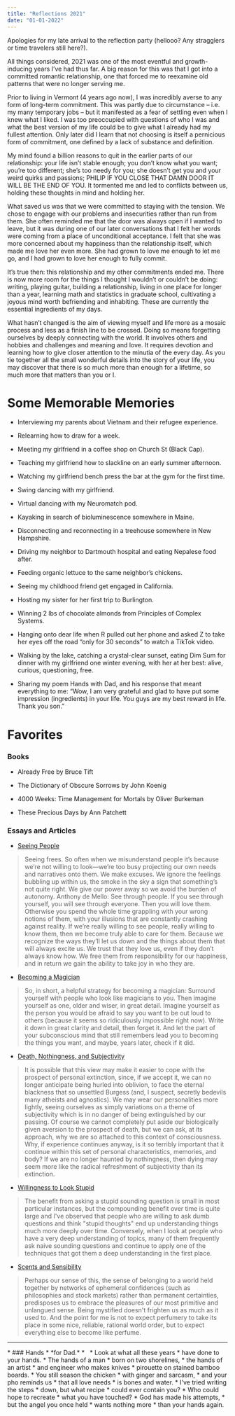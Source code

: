 ```yaml
---
title: "Reflections 2021"
date: "01-01-2022"
---
```


Apologies for my late arrival to the reflection party (hellooo? Any stragglers or time travelers still here?).

All things considered, 2021 was one of the most eventful and growth-inducing years I’ve had thus far. A big reason for this was that I got into a committed romantic relationship, one that forced me to reexamine old patterns that were no longer serving me.

Prior to living in Vermont (4 years ago now), I was incredibly averse to any form of long-term commitment. This was partly due to circumstance – i.e. my many temporary jobs – but it manifested as a fear of settling even when I knew what I liked. I was too preoccupied with questions of who I was and what the best version of my life could be to give what I already had my fullest attention. Only later did I learn that not choosing is itself a pernicious form of commitment, one defined by a lack of substance and definition.

My mind found a billion reasons to quit in the earlier parts of our relationship: your life isn’t stable enough; you don’t know what you want; you’re too different; she’s too needy for you; she doesn’t get you and your weird quirks and passions; PHILIP IF YOU CLOSE THAT DAMN DOOR IT WILL BE THE END OF YOU. It tormented me and led to conflicts between us, holding these thoughts in mind and holding her.

What saved us was that we were committed to staying with the tension. We chose to engage with our problems and insecurities rather than run from them. She often reminded me that the door was always open if I wanted to leave, but it was during one of our later conversations that I felt her words were coming from a place of unconditional acceptance. I felt that she was more concerned about my happiness than the relationship itself, which made me love her even more. She had grown to love me enough to let me go, and I had grown to love her enough to fully commit.

It’s true then: this relationship and my other commitments ended me. There is now more room for the things I thought I wouldn’t or couldn’t be doing: writing, playing guitar, building a relationship, living in one place for longer than a year, learning math and statistics in graduate school, cultivating a joyous mind worth befriending and inhabiting. These are currently the essential ingredients of my days.

What hasn’t changed is the aim of viewing myself and life more as a mosaic process and less as a finish line to be crossed. Doing so means forgetting ourselves by deeply connecting with the world. It involves others and hobbies and challenges and meaning and love. It requires devotion and learning how to give closer attention to the minutia of the every day. As you tie together all the small wonderful details into the story of your life, you may discover that there is so much more than enough for a lifetime, so much more that matters than you or I.

# Some Memorable Memories

- Interviewing my parents about Vietnam and their refugee experience.

- Relearning how to draw for a week.

- Meeting my girlfriend in a coffee shop on Church St (Black Cap).

- Teaching my girlfriend how to slackline on an early summer afternoon.

- Watching my girlfriend bench press the bar at the gym for the first time.

- Swing dancing with my girlfriend.

- Virtual dancing with my Neuromatch pod.

- Kayaking in search of bioluminescence somewhere in Maine.

- Disconnecting and reconnecting in a treehouse somewhere in New Hampshire.

- Driving my neighbor to Dartmouth hospital and eating Nepalese food after.

- Feeding organic lettuce to the same neighbor’s chickens.

- Seeing my childhood friend get engaged in California.

- Hosting my sister for her first trip to Burlington.

- Winning 2 lbs of chocolate almonds from Principles of Complex Systems.

- Hanging onto dear life when R pulled out her phone and asked Z to take her eyes off the road “only for 30 seconds” to watch a TikTok video.

- Walking by the lake, catching a crystal-clear sunset, eating Dim Sum for dinner with my girlfriend one winter evening, with her at her best: alive, curious, questioning, free.

- Sharing my poem Hands with Dad, and his response that meant everything to me: “Wow, I am very grateful and glad to have put some impression (ingredients) in your life. You guys are my best reward in life. Thank you son.”

# Favorites

### Books

- Already Free by Bruce Tift

- The Dictionary of Obscure Sorrows by John Koenig

- 4000 Weeks: Time Management for Mortals by Oliver Burkeman

- These Precious Days by Ann Patchett

### Essays and Articles

- [Seeing People](https://ava.substack.com/p/seeing-people?s=r)

> Seeing frees. So often when we misunderstand people it’s because we’re not willing to look—we’re too busy projecting our own needs and narratives onto them. We make excuses. We ignore the feelings bubbling up within us, the smoke in the sky a sign that something’s not quite right. We give our power away so we avoid the burden of autonomy. Anthony de Mello: See through people. If you see through yourself, you will see through everyone. Then you will love them. Otherwise you spend the whole time grappling with your wrong notions of them, with your illusions that are constantly crashing against reality. If we’re really willing to see people, really willing to know them, then we become truly able to care for them. Because we recognize the ways they’ll let us down and the things about them that will always excite us. We trust that they love us, even if they don’t always know how. We free them from responsibility for our happiness, and in return we gain the ability to take joy in who they are.

- [Becoming a Magician](https://autotranslucence.wordpress.com/2018/03/30/becoming-a-magician/)

> So, in short, a helpful strategy for becoming a magician: Surround yourself with people who look like magicians to you. Then imagine yourself as one, older and wiser, in great detail. Imagine yourself as the person you would be afraid to say you want to be out loud to others (because it seems so ridiculously impossible right now). Write it down in great clarity and detail, then forget it. And let the part of your subconscious mind that still remembers lead you to becoming the things you want, and maybe, years later, check if it did.

- [Death, Nothingness, and Subjectivity](https://www.naturalism.org/philosophy/death/death-nothingness-and-subjectivity)

> It is possible that this view may make it easier to cope with the prospect of personal extinction, since, if we accept it, we can no longer anticipate being hurled into oblivion, to face the eternal blackness that so unsettled Burgess (and, I suspect, secretly bedevils many atheists and agnostics). We may wear our personalities more lightly, seeing ourselves as simply variations on a theme of subjectivity which is in no danger of being extinguished by our passing. Of course we cannot completely put aside our biologically given aversion to the prospect of death, but we can ask, at its approach, why we are so attached to this context of consciousness. Why, if experience continues anyway, is it so terribly important that it continue within this set of personal characteristics, memories, and body? If we are no longer haunted by nothingness, then dying may seem more like the radical refreshment of subjectivity than its extinction.

- [Willingness to Look Stupid](https://danluu.com/look-stupid/)

> The benefit from asking a stupid sounding question is small in most particular instances, but the compounding benefit over time is quite large and I've observed that people who are willing to ask dumb questions and think "stupid thoughts" end up understanding things much more deeply over time. Conversely, when I look at people who have a very deep understanding of topics, many of them frequently ask naive sounding questions and continue to apply one of the techniques that got them a deep understanding in the first place.

- [Scents and Sensibility](http://music.hyperreal.org/artists/brian_eno/interviews/detail92.html)

> Perhaps our sense of this, the sense of belonging to a world held together by networks of ephemeral confidences (such as philosophies and stock markets) rather than permanent certainties, predisposes us to embrace the pleasures of our most primitive and unlangued sense. Being mystified doesn't frighten us as much as it used to. And the point for me is not to expect perfumery to take its place in some nice, reliable, rational world order, but to expect everything else to become like perfume.

---

<div class = "poem">
* ### Hands
* *for Dad.*
* &nbsp;
* Look at what all these years
* have done to your hands.
* The hands of a man
* born on two shorelines,
* the hands of an artist
* and engineer who makes knives
* pirouette on stained bamboo boards.
* You still season the chicken
* with ginger and sarcasm,
* and your pho reminds us
* that all love needs
* is bones and water.
* I've tried writing the steps
* down, but what recipe
* could ever contain you?
* Who could hope to recreate
* what you have touched?
* God has made his attempts,
* but the angel you once held
* wants nothing more
* than your hands again.
</div>
